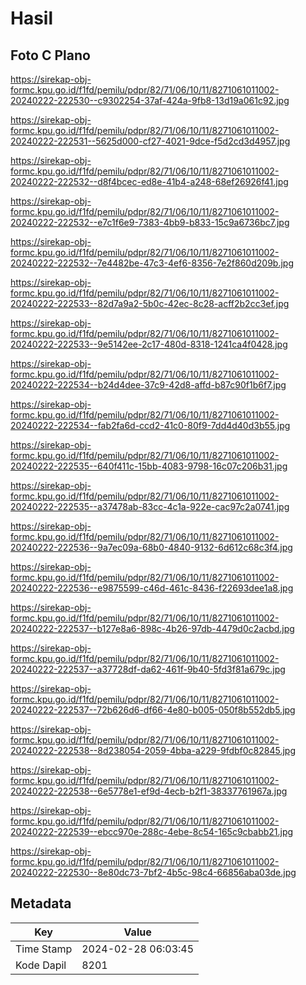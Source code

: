 # Hasil

## Foto C Plano

https://sirekap-obj-formc.kpu.go.id/f1fd/pemilu/pdpr/82/71/06/10/11/8271061011002-20240222-222530--c9302254-37af-424a-9fb8-13d19a061c92.jpg

https://sirekap-obj-formc.kpu.go.id/f1fd/pemilu/pdpr/82/71/06/10/11/8271061011002-20240222-222531--5625d000-cf27-4021-9dce-f5d2cd3d4957.jpg

https://sirekap-obj-formc.kpu.go.id/f1fd/pemilu/pdpr/82/71/06/10/11/8271061011002-20240222-222532--d8f4bcec-ed8e-41b4-a248-68ef26926f41.jpg

https://sirekap-obj-formc.kpu.go.id/f1fd/pemilu/pdpr/82/71/06/10/11/8271061011002-20240222-222532--e7c1f6e9-7383-4bb9-b833-15c9a6736bc7.jpg

https://sirekap-obj-formc.kpu.go.id/f1fd/pemilu/pdpr/82/71/06/10/11/8271061011002-20240222-222532--7e4482be-47c3-4ef6-8356-7e2f860d209b.jpg

https://sirekap-obj-formc.kpu.go.id/f1fd/pemilu/pdpr/82/71/06/10/11/8271061011002-20240222-222533--82d7a9a2-5b0c-42ec-8c28-acff2b2cc3ef.jpg

https://sirekap-obj-formc.kpu.go.id/f1fd/pemilu/pdpr/82/71/06/10/11/8271061011002-20240222-222533--9e5142ee-2c17-480d-8318-1241ca4f0428.jpg

https://sirekap-obj-formc.kpu.go.id/f1fd/pemilu/pdpr/82/71/06/10/11/8271061011002-20240222-222534--b24d4dee-37c9-42d8-affd-b87c90f1b6f7.jpg

https://sirekap-obj-formc.kpu.go.id/f1fd/pemilu/pdpr/82/71/06/10/11/8271061011002-20240222-222534--fab2fa6d-ccd2-41c0-80f9-7dd4d40d3b55.jpg

https://sirekap-obj-formc.kpu.go.id/f1fd/pemilu/pdpr/82/71/06/10/11/8271061011002-20240222-222535--640f411c-15bb-4083-9798-16c07c206b31.jpg

https://sirekap-obj-formc.kpu.go.id/f1fd/pemilu/pdpr/82/71/06/10/11/8271061011002-20240222-222535--a37478ab-83cc-4c1a-922e-cac97c2a0741.jpg

https://sirekap-obj-formc.kpu.go.id/f1fd/pemilu/pdpr/82/71/06/10/11/8271061011002-20240222-222536--9a7ec09a-68b0-4840-9132-6d612c68c3f4.jpg

https://sirekap-obj-formc.kpu.go.id/f1fd/pemilu/pdpr/82/71/06/10/11/8271061011002-20240222-222536--e9875599-c46d-461c-8436-f22693dee1a8.jpg

https://sirekap-obj-formc.kpu.go.id/f1fd/pemilu/pdpr/82/71/06/10/11/8271061011002-20240222-222537--b127e8a6-898c-4b26-97db-4479d0c2acbd.jpg

https://sirekap-obj-formc.kpu.go.id/f1fd/pemilu/pdpr/82/71/06/10/11/8271061011002-20240222-222537--a37728df-da62-461f-9b40-5fd3f81a679c.jpg

https://sirekap-obj-formc.kpu.go.id/f1fd/pemilu/pdpr/82/71/06/10/11/8271061011002-20240222-222537--72b626d6-df66-4e80-b005-050f8b552db5.jpg

https://sirekap-obj-formc.kpu.go.id/f1fd/pemilu/pdpr/82/71/06/10/11/8271061011002-20240222-222538--8d238054-2059-4bba-a229-9fdbf0c82845.jpg

https://sirekap-obj-formc.kpu.go.id/f1fd/pemilu/pdpr/82/71/06/10/11/8271061011002-20240222-222538--6e5778e1-ef9d-4ecb-b2f1-38337761967a.jpg

https://sirekap-obj-formc.kpu.go.id/f1fd/pemilu/pdpr/82/71/06/10/11/8271061011002-20240222-222539--ebcc970e-288c-4ebe-8c54-165c9cbabb21.jpg

https://sirekap-obj-formc.kpu.go.id/f1fd/pemilu/pdpr/82/71/06/10/11/8271061011002-20240222-222530--8e80dc73-7bf2-4b5c-98c4-66856aba03de.jpg


## Metadata

| Key        | Value               |
| ---------- | ------------------- |
| Time Stamp | 2024-02-28 06:03:45 |
| Kode Dapil | 8201                |



